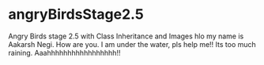 # angryBirdsStage2.5
Angry Birds stage 2.5 with Class Inheritance and Images
hlo my name is Aakarsh Negi. How are you.
I am under the water, pls help me!! Its too much raining.
Aaahhhhhhhhhhhhhhhhh!!
